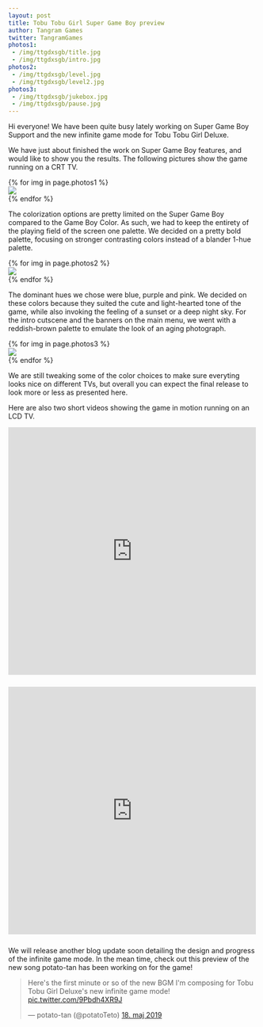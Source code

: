 ```yaml
---
layout: post
title: Tobu Tobu Girl Super Game Boy preview
author: Tangram Games
twitter: TangramGames
photos1:
 - /img/ttgdxsgb/title.jpg
 - /img/ttgdxsgb/intro.jpg
photos2:
 - /img/ttgdxsgb/level.jpg
 - /img/ttgdxsgb/level2.jpg
photos3:
 - /img/ttgdxsgb/jukebox.jpg
 - /img/ttgdxsgb/pause.jpg
---
```

Hi everyone! We have been quite busy lately working on Super Game Boy Support and the new infinite game mode for Tobu Tobu Girl Deluxe.

We have just about finished the work on Super Game Boy features, and would like to show you the results.
The following pictures show the game running on a CRT TV.

<div class="row">
{% for img in page.photos1 %}
<div class="col-xs-6">
<a href="{{ img }}">
<img src="{{ img }}" class="img-responsive thumbnail">
</a>
</div>
{% endfor %}
</div>

The colorization options are pretty limited on the Super Game Boy compared to the Game Boy Color. As such, we had to keep the entirety of the playing field of the screen one palette.
We decided on a pretty bold palette, focusing on stronger contrasting colors instead of a blander 1-hue palette. 

<div class="row">
{% for img in page.photos2 %}
<div class="col-xs-6">
<a href="{{ img }}">
<img src="{{ img }}" class="img-responsive thumbnail">
</a>
</div>
{% endfor %}
</div>

The dominant hues we chose were blue, purple and pink. We decided on these colors because they suited the cute and light-hearted tone of the game, while also invoking the feeling of a sunset or a deep night sky.
For the intro cutscene and the banners on the main menu, we went with a reddish-brown palette to emulate the look of an aging photograph.

<div class="row">
{% for img in page.photos3 %}
<div class="col-xs-6">
<a href="{{ img }}">
<img src="{{ img }}" class="img-responsive thumbnail">
</a>
</div>
{% endfor %}
</div>

We are still tweaking some of the color choices to make sure everyting looks nice on different TVs, but overall you can expect the final release to look more or less as presented here.

Here are also two short videos showing the game in motion running on an LCD TV.

<div class="embed-responsive embed-responsive-4by3" style="margin-bottom: 24px;">
<iframe width="500" height="500" src="https://www.youtube.com/embed/1tJAZ1sO1zQ" frameborder="0" allow="accelerometer; autoplay; encrypted-media; gyroscope; picture-in-picture" allowfullscreen>
</iframe>
</div>

<div class="embed-responsive embed-responsive-4by3" style="margin-bottom: 24px;">
<iframe width="500" height="500" src="https://www.youtube.com/embed/8Wo18Hf9Gfs" frameborder="0" allow="accelerometer; autoplay; encrypted-media; gyroscope; picture-in-picture" allowfullscreen>
</iframe>
</div>

We will release another blog update soon detailing the design and progress of the infinite game mode. In the mean time, check out this preview of the new song potato-tan has been working on for the game!

<blockquote class="twitter-tweet" data-lang="da">
<p lang="en" dir="ltr">Here&#39;s the first minute or so of the new BGM I&#39;m composing for Tobu Tobu Girl Deluxe&#39;s new infinite game mode! <a href="https://t.co/9Pbdh4XR9J">pic.twitter.com/9Pbdh4XR9J</a></p>&mdash; potato-tan (@potatoTeto) <a href="https://twitter.com/potatoTeto/status/1129865041560395778?ref_src=twsrc%5Etfw">18. maj 2019</a>
</blockquote>
<script async src="https://platform.twitter.com/widgets.js" charset="utf-8"></script>
